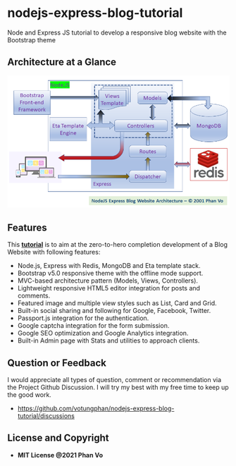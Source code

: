 # nodejs-express-blog-tutorial

Node and Express JS tutorial to develop a responsive blog website with the Bootstrap theme

## Architecture at a Glance

![Architecture](docs/images/NodeJS_Express_Blog_Arch.png)

## Features

This [**tutorial**](https://github.com/votungphan/nodejs-express-blog-tutorial/wiki) is to aim at the zero-to-hero completion development of a Blog Website with following features:

- Node.js, Express with Redis, MongoDB and Eta template stack.
- Bootstrap v5.0 responsive theme with the offline mode support.
- MVC-based architecture pattern (Models, Views, Controllers).
- Lightweight responsive HTML5 editor integration for posts and comments.
- Featured image and multiple view styles such as List, Card and Grid.
- Built-in social sharing and following for Google, Facebook, Twitter.
- Passport.js integration for the authentication.
- Google captcha integration for the form submission.
- Google SEO optimization and Google Analytics integration.
- Built-in Admin page with Stats and utilities to approach clients.

## Question or Feedback

I would appreciate all types of question, comment or recommendation via the Project Github Discussion. I will try my best with my free time to keep up the good work.

- <https://github.com/votungphan/nodejs-express-blog-tutorial/discussions>

## License and Copyright

- **MIT License @2021 Phan Vo**
